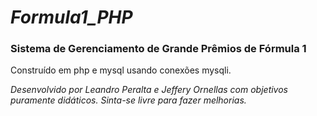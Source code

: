 # _**Formula1_PHP**_
### Sistema de Gerenciamento de Grande Prêmios de Fórmula 1

Construído em php e mysql usando conexões mysqli.

_Desenvolvido por Leandro Peralta e Jeffery Ornellas com objetivos puramente didáticos.
Sinta-se livre para fazer melhorias._
